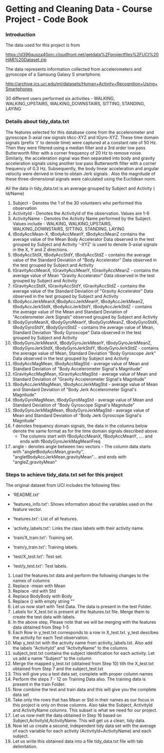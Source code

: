 # Getting and Cleaning Data - Course Project - Code Book

### Introduction
The data used for this project is from 

https://d396qusza40orc.cloudfront.net/getdata%2Fprojectfiles%2FUCI%20HAR%20Dataset.zip 

The data represents information collected from accelerometers and gyroscope of a Samsung Galaxy S smartphone.

http://archive.ics.uci.edu/ml/datasets/Human+Activity+Recognition+Using+Smartphones 

30 different users performed six activities - WALKING, WALKING_UPSTAIRS, WALKING_DOWNSTAIRS, SITTING, STANDING, LAYING

### Details about tidy_data.txt

The features selected for this database come from the accelerometer and gyroscope 3-axial raw signals tAcc-XYZ and tGyro-XYZ. 
These time domain signals (prefix 't' to denote time) were captured at a constant rate of 50 Hz. 
Then they were filtered using a median filter and a 3rd order low pass Butterworth filter with a corner frequency of 20 Hz to remove noise. 
Similarly, the acceleration signal was then separated into body and gravity acceleration signals using another low pass Butterworth filter with a corner frequency of 0.3 Hz. 
Subsequently, the body linear acceleration and angular velocity were derived in time to obtain Jerk signals . 
Also the magnitude of these three-dimensional signals were calculated using the Euclidean norm.

All the data in tidy_data.txt is an average grouped by Subject and Activity ( Id/Name)

1. Subject - Denotes the 1 of the 30 volunteers who performed this observation
2. ActivityId - Denotes the ActivityId of the observation. Values are 1-6
3. ActivityName - Denotes the Activity Name performed by the Subject. Values include - WALKING, WALKING_UPSTAIRS, WALKING_DOWNSTAIRS, SITTING, STANDING, LAYING
4. tBodyAccMean-X, tBodyAccMeanY, tBodyAccMeanZ contains the average value of the Mean Body Accelerator Data observed in the test grouped by Subject and Activity
	'-XYZ' is used to denote 3-axial signals in the X, Y and Z directions.
5. tBodyAccStdX, tBodyAccStdY, tBodyAccStdZ - contains the average value of the Standard Deviation of "Body Accelerator" Data observed in the test grouped by Subject and Activity
6. tGravityAccMeanX, tGravityAccMeanY, tGravityAccMeanZ - contains the average value of Mean "Gravity Accelerator" Data observed in the test grouped by Subject and Activity
7. tGravityAccStdX, tGravityAccStdY, tGravityAccStdZ - contains the average value of the Standard Deviation of "Gravity Accelerator" Data observed in the test grouped by Subject and Activity
8. tBodyAccJerkMeanX,tBodyAccJerkMeanY, tBodyAccJerkMeanZ, tBodyAccJerkStdX, tBodyAccJerkStdY, tBodyAccJerkStdZ - contains the average value of the Mean and Standard Deviation of "Accelerometer Jerk Signals" observed grouped by Subject and Activity
9. tBodyGyroMeanX, tBodyGyroMeanY, tBodyGyroMeanZ, tBodyGyroStdX, tBodyGyroStdY, tBodyGyroStdZ - contains the average value of Mean, Standard Deviation "Body Gyroscope" Data observed in the test grouped by Subject and Activity
10. tBodyGyroJerkMeanX, tBodyGyroJerkMeanY, tBodyGyroJerkMeanZ, tBodyGyroJerkStdX, tBodyGyroJerkStdY, tBodyGyroJerkStdZ - contains the average value of Mean, Standard Deviation "Body Gyroscope Jerk" Data observed in the test grouped by Subject and Activity
11. tBodyAccMagMean, tBodyAccMagStd - average value of Mean and Standard Deviation of "Body Accelerometer Signal's Magnitude"
12. tGravityAccMagMean, tGravityAccMagStd - average value of Mean and Standard Deviation of "Gravity Accelerometer Signal's Magnitude"
13. tBodyAccJerkMagMean, tBodyAccJerkMagStd - average value of Mean and Standard Deviation of "Body Jerk Accelerometer Signal's Magnitude"
14. tBodyGyroMagMean, tBodyGyroMagStd - average value of Mean and Standard Deviation of "Body Gyroscope Signal's Magnitude"
15. tBodyGyroJerkMagMean, tBodyGyroJerkMagStd - average value of Mean and Standard Deviation of "Body Jerk Gyroscope Signal's Magnitude"
16. f denotes frequency domain signals, the data in the columns below denote the same format as for the time domain signals described above.
	- The columns start with fBodyAccMeanX, fBodyAccMeanY, .... and ends with fBodyGyroJerkMagMeanFreq
17. angle - denotes angle between two vectors - The column data starts with "angletBodyAccMean,gravity", "angletBodyAccJerkMean,gravityMean"... and ends with "angleZ,gravityMean"


### Steps to achieve tidy_data.txt set for this project

The original dataset from UCI includes the following files:

- 'README.txt'

- 'features_info.txt': Shows information about the variables used on the feature vector.

- 'features.txt': List of all features.

- 'activity_labels.txt': Links the class labels with their activity name.

- 'train/X_train.txt': Training set.

- 'train/y_train.txt': Training labels.

- 'test/X_test.txt': Test set.

- 'test/y_test.txt': Test labels.

1. Load the features.txt data and perform the following changes to the names of columns
2. Replace -mean with Mean
3. Replace -std with Std
4. Replace BodyBody with Body
5. Replace () with empty string ""
6. Let us now start with Test Data. The data is present in the test Folder.
7. Labels for X_test.txt is present at the features.txt file. Merge them to create the test data with labels.
8. In the above step, Please note that we will be merging with the features data obtained from Step 1-5
9. Each Row in y_test.txt corresponds to a row in X_test.txt. y_test descibes the activity for each Test observation.
10. Map y_test.txt with the activity name from activity_labels.txt. Also add the labels "ActivityId" and "ActivityName" to the columns
11. subject_test.txt contains the subject identification for each activity. Let us add a name "Subject" to the column
12. Merge the mapped y_test.txt (obtained from Step 10) tith the X_test.txt obtained from Step 7 and the subject_test.txt
13. This will give you a test data set, complete with proper column names
14. Perform the steps 7 - 12 on Training Data also. The training data is present in the train Folder.
15. Now combine the test and train data and this will give you the complete data set
16. Take only the rows that has Mean or Std in their names as our focus in this project is only on those columns. Also take the Subject, ActivityId and ActivityName columns. This subset is what we need for our project.
17. Let us now melt the data obtained in Step 16 based on Subject,ActivityId,ActivityName. This will get us a clean, tidy data.
18. Now let us create a second, independent tidy data set with the average of each variable for each activity (ActivityId+ActivityName) and each subject.
19. Let us write this obtained data into a file tidy_data.txt file with tab delimitation. 









